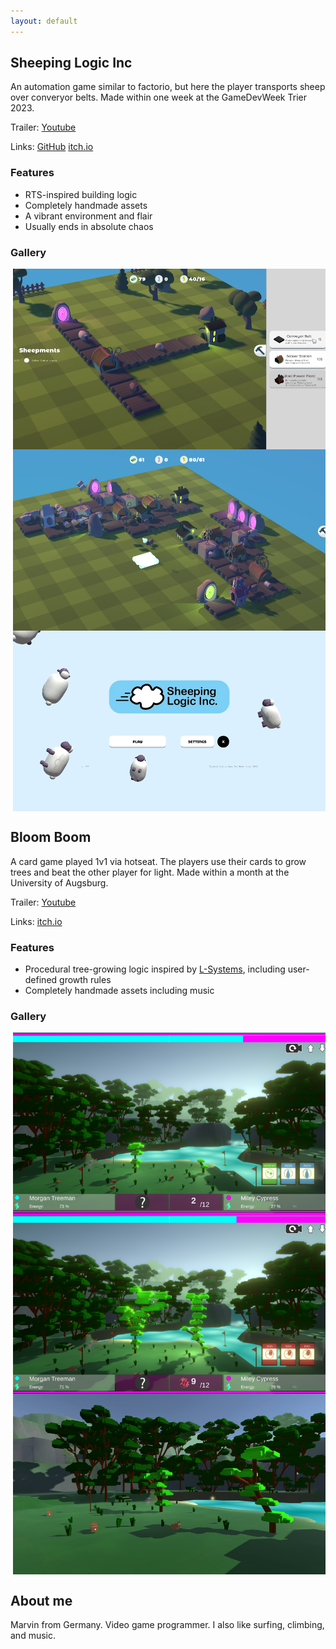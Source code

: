 ```yaml
---
layout: default
---
```

## Sheeping Logic Inc
An automation game similar to factorio, but here the player transports sheep over converyor belts. Made within one week at the GameDevWeek Trier 2023.

Trailer: [Youtube](https://youtu.be/dSKOl-yFfmk)

Links: [GitHub](https://github.com/GameDevWeek-2023/OFF_SheepingLogic) 
[itch.io](https://blendomatik.itch.io/sheeping-logic-inc)

### Features
* RTS-inspired building logic
* Completely handmade assets
* A vibrant environment and flair
* Usually ends in absolute chaos

### Gallery
<div style="display:grid; align-items: center;">
    <img src="SL_Screenshots/small_base_sreenshot.png" alt="" srcset="" style="width: 100%; height: 100%; max-width: 500px; object-fit: cover; padding:3pt;">
    <img src="SL_Screenshots/large_base_sreenshot.png" alt="" srcset="" style="width: 100%; height: 100%; max-width: 500px; object-fit: cover; padding:3pt;">
    <img src="SL_Screenshots/main_menu.png" alt="" srcset="" style="width: 100%; height: 100%; max-width: 500px; object-fit: cover; padding:3pt;">
</div>

## Bloom Boom
A card game played 1v1 via hotseat. The players use their cards to grow trees and beat the other player for light. Made within a month at the University of Augsburg.

Trailer: [Youtube](https://youtu.be/Yg6f0jcUayk)

Links: [itch.io](https://bloomboomstudios.itch.io/bloomboom)


### Features
* Procedural tree-growing logic inspired by [L-Systems](https://en.m.wikipedia.org/wiki/L-system), including user-defined growth rules
* Completely handmade assets including music

### Gallery
<div style="display:grid; align-items: center;">
    <img src="BB_Screenshots/build_medium.png" alt="" srcset="" style="width: 100%; height: 100%; max-width: 500px; object-fit: cover; padding:3pt;">
    <img src="BB_Screenshots/build_large.png" alt="" srcset="" style="width: 100%; height: 100%; max-width: 500px; object-fit: cover; padding:3pt;">
    <img src="BB_Screenshots/sideways.png" alt="" srcset="" style="width: 100%; height: 100%; max-width: 500px; object-fit: cover; padding:3pt;">
</div>

## About me
Marvin from Germany. Video game programmer. I also like surfing, climbing, and music.

